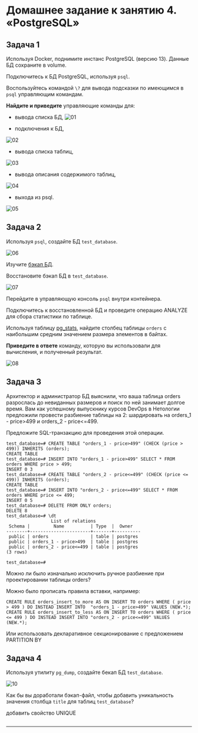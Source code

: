# Домашнее задание к занятию 4. «PostgreSQL»

## Задача 1

Используя Docker, поднимите инстанс PostgreSQL (версию 13). Данные БД сохраните в volume.

Подключитесь к БД PostgreSQL, используя `psql`.

Воспользуйтесь командой `\?` для вывода подсказки по имеющимся в `psql` управляющим командам.

**Найдите и приведите** управляющие команды для:

- вывода списка БД,
![01](https://github.com/perepelitsyn-alexei/devops-netology/assets/105611781/01362ed8-fefe-47b4-8e33-cae7c5fe610c)

- подключения к БД,

![02](https://github.com/perepelitsyn-alexei/devops-netology/assets/105611781/efd5685b-86a6-4bbf-ad1f-e0b317916b02)

- вывода списка таблиц,

![03](https://github.com/perepelitsyn-alexei/devops-netology/assets/105611781/d1135e6f-4c12-47f5-bb33-78a6f6f22dbb)

- вывода описания содержимого таблиц,

![04](https://github.com/perepelitsyn-alexei/devops-netology/assets/105611781/6ad29e27-432b-4646-8ad0-11449d87d00a)

- выхода из psql.

![05](https://github.com/perepelitsyn-alexei/devops-netology/assets/105611781/e04254c8-045c-4db8-8629-5990af880ce2)

## Задача 2

Используя `psql`, создайте БД `test_database`.

![06](https://github.com/perepelitsyn-alexei/devops-netology/assets/105611781/d5d5c9a3-2090-44f6-b86c-c9ebe770d994)

Изучите [бэкап БД](https://github.com/netology-code/virt-homeworks/tree/virt-11/06-db-04-postgresql/test_data).

Восстановите бэкап БД в `test_database`.

![07](https://github.com/perepelitsyn-alexei/devops-netology/assets/105611781/67bc4d75-a5a5-41cc-8351-1b5b7b76d3fb)

Перейдите в управляющую консоль `psql` внутри контейнера.

Подключитесь к восстановленной БД и проведите операцию ANALYZE для сбора статистики по таблице.

Используя таблицу [pg_stats](https://postgrespro.ru/docs/postgresql/12/view-pg-stats), найдите столбец таблицы `orders` 
с наибольшим средним значением размера элементов в байтах.

**Приведите в ответе** команду, которую вы использовали для вычисления, и полученный результат.

![08](https://github.com/perepelitsyn-alexei/devops-netology/assets/105611781/5195851c-661d-4463-acc3-adc8c92a8a28)


## Задача 3

Архитектор и администратор БД выяснили, что ваша таблица orders разрослась до невиданных размеров и
поиск по ней занимает долгое время. Вам как успешному выпускнику курсов DevOps в Нетологии предложили
провести разбиение таблицы на 2: шардировать на orders_1 - price>499 и orders_2 - price<=499.

Предложите SQL-транзакцию для проведения этой операции.

```postgresql
test_database=# CREATE TABLE "orders_1 - price>499" (CHECK (price > 499)) INHERITS (orders);
CREATE TABLE
test_database=# INSERT INTO "orders_1 - price>499" SELECT * FROM orders WHERE price > 499;
INSERT 0 3
test_database=# CREATE TABLE "orders_2 - price<=499" (CHECK (price <= 499)) INHERITS (orders);
CREATE TABLE
test_database=# INSERT INTO "orders_2 - price<=499" SELECT * FROM orders WHERE price <= 499;
INSERT 0 5
test_database=# DELETE FROM ONLY orders;
DELETE 8
test_database=# \dt
                 List of relations
 Schema |         Name          | Type  |  Owner   
--------+-----------------------+-------+----------
 public | orders                | table | postgres
 public | orders_1 - price>499  | table | postgres
 public | orders_2 - price<=499 | table | postgres
(3 rows)

test_database=# 
```

Можно ли было изначально исключить ручное разбиение при проектировании таблицы orders?

Можно было прописать правила вставки, например:
```postgresql
CREATE RULE orders_insert_to_more AS ON INSERT TO orders WHERE ( price > 499 ) DO INSTEAD INSERT INTO  "orders_1 - price>499" VALUES (NEW.*);
CREATE RULE orders_insert_to_less AS ON INSERT TO orders WHERE ( price <= 499 ) DO INSTEAD INSERT INTO "orders_2 - price<=499" VALUES (NEW.*);
```
Или использовать декларативное секционирование с предложением PARTITION BY

## Задача 4

Используя утилиту `pg_dump`, создайте бекап БД `test_database`.

![10](https://github.com/perepelitsyn-alexei/devops-netology/assets/105611781/47173f76-3c99-4502-bf8f-4fddd6cec6ec)

Как бы вы доработали бэкап-файл, чтобы добавить уникальность значения столбца `title` для таблиц `test_database`?

добавить свойство UNIQUE

```title character varying(80) NOT NULL UNIQUE,
```

---
